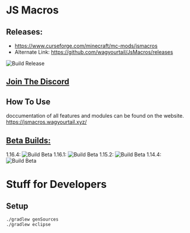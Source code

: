 # JS Macros
## Releases: 
* https://www.curseforge.com/minecraft/mc-mods/jsmacros
* Alternate Link: https://github.com/wagyourtail/JsMacros/releases

![Build Release](https://github.com/wagyourtail/JsMacros/workflows/Build%20Release/badge.svg)

## [Join The Discord](https://discord.gg/P6W58J8)

## How To Use

doccumentation of all features and modules can be found on the website.
https://jsmacros.wagyourtail.xyz/

## [Beta Builds:](https://github.com/wagyourtail/JsMacros/actions?query=workflow%3A%22Build+Beta%22)
1.16.4: ![Build Beta](https://github.com/wagyourtail/JsMacros/workflows/Build%20Beta/badge.svg?branch=master)
1.16.1: ![Build Beta](https://github.com/wagyourtail/JsMacros/workflows/Build%20Beta/badge.svg?branch=backport-1.16.1)
1.15.2: ![Build Beta](https://github.com/wagyourtail/JsMacros/workflows/Build%20Beta/badge.svg?branch=backport-1.15.2)
1.14.4: ![Build Beta](https://github.com/wagyourtail/JsMacros/workflows/Build%20Beta/badge.svg?branch=backport-1.14.4)

# Stuff for Developers
## Setup
```
./gradlew genSources
./gradlew eclipse
```
